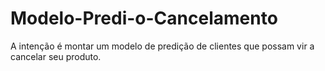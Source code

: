 # Modelo-Predi-o-Cancelamento
A intenção é montar um modelo de predição de clientes que possam vir a cancelar seu produto.

```{r}
```

